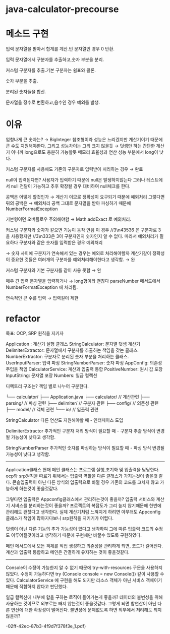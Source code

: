 # java-calculator-precourse

# 메소드 구현

입력 문자열을 받아서 합계를 계산.빈 문자열인 경우 0 반환.

입력 문자열에서 구분자를 추출하고,숫자 부분을 분리.

커스텀 구분자를 추출.기본 구분자는 쉼표와 콜론.

숫자 부분을 추출.

분리된 숫자들을 합산.

문자열을 정수로 변환하고,음수인 경우 예외를 발생.

# 이유

엄청나게 큰 숫자는? → BigInteger 참조형이라 성능은 느리겠지만 계산기이기 때문에 큰 수도 지원해야한다. 그리고 성능차이는 그리 크지 않을듯 → 덧셈만 하는 간단한 계산기 이니까 long으로도 충분히 가능할듯 메모리 효율성과 연산 성능 부분에서 long이 낫다.

커스텀 구분자를 사용해도 기존의 구분자로 입력받아 처리하는 경우 → 완료

null이 입력된다면? 사용자가 입력하기 때문에 null은 발생하지않는다 그러나 테스트에서 null 전달이 가능하고 추후 확장될 경우 대비하여 null체크를 한다.

공백은 어떻게 할것인가 → 계산기 이므로 정확성이 요구되기 때문에 예외처리
그렇다면 뒤의 공백은 → 예외처리
공백 그대로 문자열을 받아 파싱하기 때문에 NumberFormatException

기본형이면 오버플로우 주의해야함 → Math.addExact 로 예외처리.

커스텀 구분자와 숫자가 같으면 기능이 동작 안됨
이 경우 //3\n43536 은 구분자로 3을 사용했지만 //3\n333은 3이 구분자인지 숫자인지 알 수 없다. 따라서 예외처리가 필요하다
구분자와 같은 숫자를 입력받은 경우 예외처리

→ 숫자 사이에 구분자가 연속해서 있는 경우는 예외로 처리해야할까
계산기같이 정확성이 중요한 것들은 여러개의 구분자를 예외처리해야한다고 생각함. → 완

커스텀 구분자와 기본 구분자를 같이 사용 못함 → 완

매우 긴 입력 문자열을 입력하거나 → long형이라 괜찮다 parseNumber 메서드에서NumberFormatException 에 처리됨.

연속적인 큰 수를 입력 → 입력길이 제한



# refactor
목표: OCP, SRP 원칙을 지키자

Application : 계산기 실행 클래스
StringCalculator: 문자열 덧셈 계산기
DelimiterExtractor: 문자열에서 구분자를 추출하는 책임을 갖는 클래스.
NumberExtractor: 구분자로 분리된 숫자 부분을 처리하는 클래스.
UserInputParser: 입력 파싱
StringNumberParser: 숫자 파싱
AppConfig: 의존성 주입을 책임
CalculatorService: 계산과 입출력 통합
PositiveNumber: 원시 값 포장
InputString: 문자열 포장
Numbers: 일급 컬렉션


디렉토리 구조는?
책임 별로 나누어 구분한다.


└── calculator/
    ├── Application.java
    ├── calculator/ // 계산관련
    ├── parsing/ // 파싱 관련
    ├── delimiter/ // 구분자 관련
    ├── config/ // 의존성 관련
    ├── model/ // 객체 관련
    └── io/ // 입출력 관련

StringCalculator
다른 연산도 지원해야할 때 - 인터페이스 도입

DelimiterExtractor
추가적인 구분자 처리 방식이 필요할 때 - 구분자 추출 방식이 변경될 가능성이 낮다고 생각함.

StringNumberParser
추가적인 숫자를 파싱하는 방식이 필요할 때 -  파싱 방식 변경될 가능성이 낮다고 생각함.

---

Application클래스
현재 메인 클래스는 프로그램 실행,초기화 및 입출력을 담당한다. ocp와 srp원칙을 따르기 위해서는 입출력 역할을 다른 클래스가 가지는것이 좋을것 같다. 콘솔입출력이 아닌 다른 방식의 입출력으로 바뀔 경우 기존의 코드를 고치지 않고 가능하게 하는것이 좋을것같다.

그렇다면 입출력은 Appconfig클래스에서 관리하는것이 좋을까?
입출력 서비스와 계산기 서비스를 분리하는것이 좋을까?
프로젝트의 복잡도가 그리 높지 않기때문에 한번에 관리해도 괜찮다고 생각한다.
실제 계산기처럼 느껴지게 하려면 아무래도 Appconfig 클래스가 책임이 많아지다보니 srp원칙을 지키기가 어렵다.

덧셈이 아닌 다른 기능의 추가 가능성이 있다고 생각하여 그에 따른 입출력 코드의 수정도 이루어질것이라고 생각하기 때문에 구현체만 바꿀수 있도록 구현하였다.

메인 메서드에서 모든 객체를 직접 생성하고 의존성을 관리하게 되면, 코드가 길어진다.
계산과 입출력 통합하고 메인은 간결하게 유지하는 것이 좋을것같다.

---

Console이 수정이 가능한지 알 수 없기 때문에 try-with-resources 구문을 사용하지 않았다.
수정이 가능하다면 try (Console console = new Console()) 같이 사용할 수 있다.  CalculatorService 에 구현을 해도 되지만 리소스 객체가 아닌 서비스 객체이기 때문에 적합하지 않다고 판단했다.

일급 컬렉션에 내부에 합을 구하는 로직이 들어가는게 좋을까?
데이터의 불변성을 위해 사용하는 것이므로 외부로는 빼지 않는것이 좋을것같다. 그렇게 되면 합연산이 아닌 다른 연산에 대한 확장성이 떨어진다. 불변성에 문제없도록 하면 외부에서 처리해도 되지않을까?


-02ff-42ec-87b3-4f9d7f378f3e_1.pdf)
